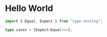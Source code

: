 # Hello World

```ts
import { Equal, Expect } from "type-testing";

type cases = [Expect<Equal<>>];
```
